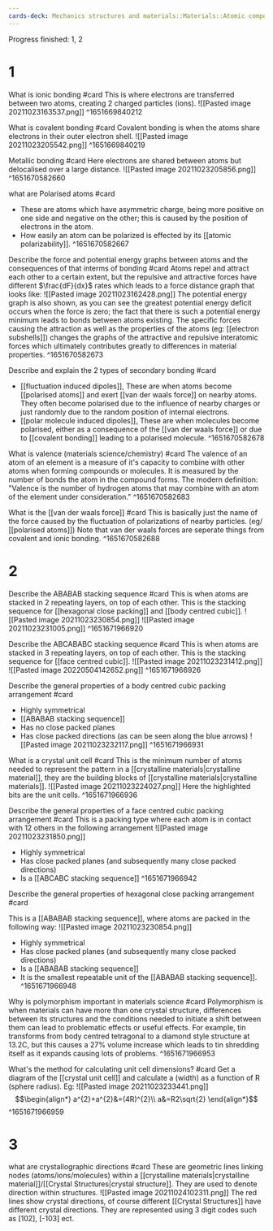 ```yaml
---
cards-deck: Mechanics structures and materials::Materials::Atomic composition (1 to 7)
---
```


Progress finished: 1, 2

# 1

What is ionic bonding
#card
This is where electrons are transferred between two atoms, creating 2 charged particles (ions).
![[Pasted image 20211023163537.png]]
^1651669840212

What is covalent bonding
#card
Covalent bonding is when the atoms share electrons in their outer electron shell.
![[Pasted image 20211023205542.png]]
^1651669840219

Metallic bonding
#card
Here electrons are shared between atoms but delocalised over a large distance.
![[Pasted image 20211023205856.png]]
^1651670582660


what are Polarised atoms
#card
- These are atoms which have asymmetric charge, being more positive on one side and negative on the other; this is caused by the position of electrons in the atom.
- How easily an atom can be polarized is effected by its [[atomic polarizability]].
^1651670582667


Describe the force and potential energy graphs between atoms and the consequences of that interms of bonding
#card
Atoms repel and attract each other to a certain extent, but the repulsive and attractive forces have different $\frac{dF}{dx}$ rates which leads to a force distance graph that looks like:
![[Pasted image 20211023162428.png]]
The potential energy graph is also shown, as you can see the greatest potential energy deficit occurs when the force is zero; the fact that there is such a potential energy minimum leads to bonds between atoms existing. 
The specific forces causing the attraction as well as the properties of the atoms (eg: [[electron subshells]]) changes the graphs of the attractive and repulsive interatomic forces which ultimately contributes greatly to differences in material properties.
^1651670582673

Describe and explain the 2 types of secondary bonding
#card
- [[fluctuation induced dipoles]], These are when atoms become [[polarised atoms]] and exert [[van der waals force]] on nearby atoms. They often become polarised due to the influence of nearby charges or just randomly due to the random position of internal electrons.
- [[polar molecule induced dipoles]], These are when molecules become polarised, either as a consequence of the [[van der waals force]] or due to [[covalent bonding]] leading to a polarised molecule.
^1651670582678


What is valence (materials science/chemistry)
#card
The valence of an atom of an element is a measure of it's capacity to combine with other atoms when forming compounds or molecules. It is measured by the number of bonds the atom in the compound forms.
The modern definition: "Valence is the number of hydrogen atoms that may combine with an atom of the element under consideration."
^1651670582683

What is the [[van der waals force]]
#card
This is basically just the name of the force caused by the fluctuation of polarizations of nearby particles. (eg/ [[polarised atoms]])
Note that van der waals forces are seperate things from covalent and ionic bonding.
^1651670582688

# 2

Describe the ABABAB stacking sequence
#card
This is when atoms are stacked in 2 repeating layers, on top of each other. This is the stacking sequence for [[hexagonal close packing]] and [[body centred cubic]].
![[Pasted image 20211023230854.png]]
![[Pasted image 20211023231005.png]]
^1651671966920

Describe the ABCABABC stacking sequence
#card
This is when atoms are stacked in 3 repeating layers, on top of each other. This is the stacking sequence for [[face centred cubic]].
![[Pasted image 20211023231412.png]]
![[Pasted image 20220504142652.png]]
^1651671966926

Describe the general properties of a body centred cubic packing arrangement
#card
- Highly symmetrical
- [[ABABAB stacking sequence]]
- Has no close packed planes
- Has close packed directions (as can be seen along the blue arrows)
![[Pasted image 20211023232117.png]]
^1651671966931

What is a crystal unit cell
#card
This is the minimum number of atoms needed to represent the pattern in a [[crystalline materials|crystalline material]], they are the building blocks of [[crystalline materials|crystalline materials]].
![[Pasted image 20211023224027.png]]
Here the highlighted bits are the unit cells.
^1651671966936

Describe the general properties of a face centred cubic packing arrangement
#card
This is a packing type where each atom is in contact with 12 others in the following arrangement
![[Pasted image 20211023231850.png]]
- Highly symmetrical
- Has close packed planes (and subsequently many close packed directions)
- Is a [[ABCABC stacking sequence]]
^1651671966942

Describe the general properties of hexagonal close packing arrangement
#card

This is a [[ABABAB stacking sequence]], where atoms are packed in the following way:
![[Pasted image 20211023230854.png]]
- Highly symmetrical
- Has close packed planes (and subsequently many close packed directions)
- Is a [[ABABAB stacking sequence]]
- It is the smallest repeatable unit of the [[ABABAB stacking sequence]].
^1651671966948

Why is polymorphism important in materials science
#card
Polymorphism is when materials can have more than one crystal structure, differences between its structures and the conditions needed to initiate a shift between them can lead to problematic effects or useful effects. 
For example, tin transforms from body centred tetragonal to a diamond style structure at 13.2C, but this causes a 27% volume increase which leads to tin shredding itself as it expands causing lots of problems.
^1651671966953

What's the method for calculating unit cell dimensions?
#card
Get a diagram of the [[crystal unit cell]] and calculate a (width) as a function of R (sphere radius). Eg:
![[Pasted image 20211023233441.png]]
$$\begin{align*}
a^{2}+a^{2}&=(4R)^{2}\\
a&=R2\sqrt{2}
\end{align*}$$
^1651671966959

# 3

what are crystallographic directions
#card
These are geometric lines linking nodes (atoms/ions/molecules) within a [[crystalline materials|crystalline material]]/[[Crystal Structures|crystal structure]]. They are used to denote direction within structures.
![[Pasted image 20211024102311.png]]
The red lines show crystal directions, of course different [[Crystal Structures]] have different crystal directions. They are represented using 3 digit codes such as \[102\], \[-103\] ect.

